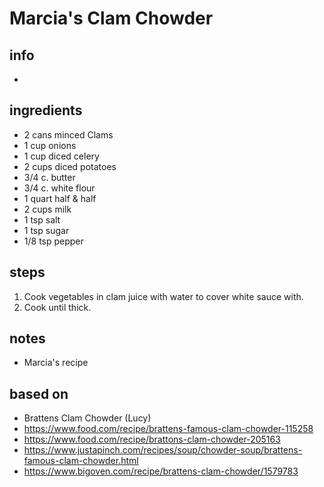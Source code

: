 # Marcia's Clam Chowder

## info  
* 
## ingredients
* 2 cans minced Clams  
* 1 cup onions
* 1 cup diced celery
* 2 cups diced potatoes  
* 3/4 c. butter 
* 3/4 c. white flour  
* 1 quart half & half  
* 2 cups milk  
* 1 tsp salt
* 1 tsp sugar
* 1/8 tsp pepper 

## steps  
1. Cook vegetables in clam juice with water to cover white sauce with.
2. Cook until thick.

## notes  
* Marcia's recipe

## based on  
* Brattens Clam Chowder (Lucy)  
* https://www.food.com/recipe/brattens-famous-clam-chowder-115258
* https://www.food.com/recipe/brattons-clam-chowder-205163
* https://www.justapinch.com/recipes/soup/chowder-soup/brattens-famous-clam-chowder.html
* https://www.bigoven.com/recipe/brattens-clam-chowder/1579783
